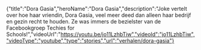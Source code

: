 {"title":"Dora Gasia","heroName":"Dora Gasia","description":"Joke vertelt over hoe haar vriendin, Dora Gasia, veel meer deed dan alleen haar bedrijf en gezin recht te houden. Ze was immers de bezielster van de Facebookgroep Techies for Schools!","videoUrl":"https://youtu.be/jo11LzhbTiw","videoId":"jo11LzhbTiw","videoType":"youtube","type":"stories","url":"verhalen/dora-gasia"}

